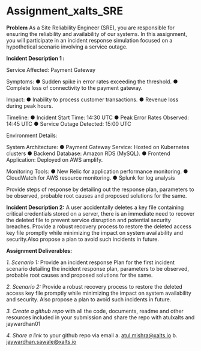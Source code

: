 # Assignment_xalts_SRE

**Problem**
As a Site Reliability Engineer (SRE), you are responsible for ensuring the reliability and availability of our systems. In this assignment, you will participate in an incident response simulation focused on a hypothetical scenario involving a service outage.

**Incident Description 1 :**

Service Affected: Payment Gateway

Symptoms:
      ● Sudden spike in error rates exceeding the threshold.
      ● Complete loss of connectivity to the payment gateway.
      
Impact:
      ● Inability to process customer transactions.
      ● Revenue loss during peak hours.

Timeline:
      ● Incident Start Time: 14:30 UTC
      ● Peak Error Rates Observed: 14:45 UTC
      ● Service Outage Detected: 15:00 UTC

Environment Details:

System Architecture:
      ● Payment Gateway Service: Hosted on Kubernetes clusters
      ● Backend Database: Amazon RDS (MySQL).
      ● Frontend Application: Deployed on AWS amplify.

Monitoring Tools:
      ● New Relic for application performance monitoring.
      ● CloudWatch for AWS resource monitoring.
      ● Splunk for log analysis

Provide steps of response by detailing out the response plan, parameters to be observed, probable root causes and proposed solutions for the same.

**Incident Description 2:**
A user accidentally deletes a key file containing critical credentials stored on a server, there is an immediate need to recover the deleted file to prevent service disruption and potential security breaches. Provide a robust recovery process to restore the deleted access key file promptly while minimizing the impact on system availability and security.Also propose a plan to avoid such incidents in future.

**Assignment Deliverables:**

_1. Scenario 1:_ Provide an incident response Plan for the first incident scenario detailing the incident response plan, parameters to be observed, probable root causes and proposed solutions for the same.

_2. Scenario 2:_ Provide a robust recovery process to restore the deleted access key file promptly while minimizing the impact on system availability and security. Also propose a plan to avoid such incidents in future.

_3. Create a github repo_ with all the code, documents, readme and other resources included in your submission and share the repo with atulxalts and jaywardhan01

_4. Share a link_ to your github repo via email 
    a. atul.mishra@xalts.io
    b. jaywardhan.sawale@xalts.io
